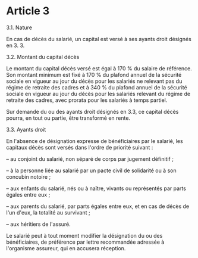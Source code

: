 # Article 3

3.1. Nature

En cas de décès du salarié, un capital est versé à ses ayants droit désignés en 3. 3.

3.2. Montant du capital décès

Le montant du capital décès versé est égal à 170 % du salaire de référence. Son montant minimum est fixé à 170 % du plafond annuel de la sécurité sociale en vigueur au jour du décès pour les salariés ne relevant pas du régime de retraite des cadres et à 340 % du plafond annuel de la sécurité sociale en vigueur au jour du décès pour les salariés relevant du régime de retraite des cadres, avec prorata pour les salariés à temps partiel.

Sur demande du ou des ayants droit désignés en 3.3, ce capital décès pourra, en tout ou partie, être transformé en rente.

3.3. Ayants droit

En l'absence de désignation expresse de bénéficiaires par le salarié, les capitaux décès sont versés dans l'ordre de priorité suivant :

– au conjoint du salarié, non séparé de corps par jugement définitif ;

– à la personne liée au salarié par un pacte civil de solidarité ou à son concubin notoire ;

– aux enfants du salarié, nés ou à naître, vivants ou représentés par parts égales entre eux ;

– aux parents du salarié, par parts égales entre eux, et en cas de décès de l'un d'eux, la totalité au survivant ;

– aux héritiers de l'assuré.

Le salarié peut à tout moment modifier la désignation du ou des bénéficiaires, de préférence par lettre recommandée adressée à l'organisme assureur, qui en accusera réception.

